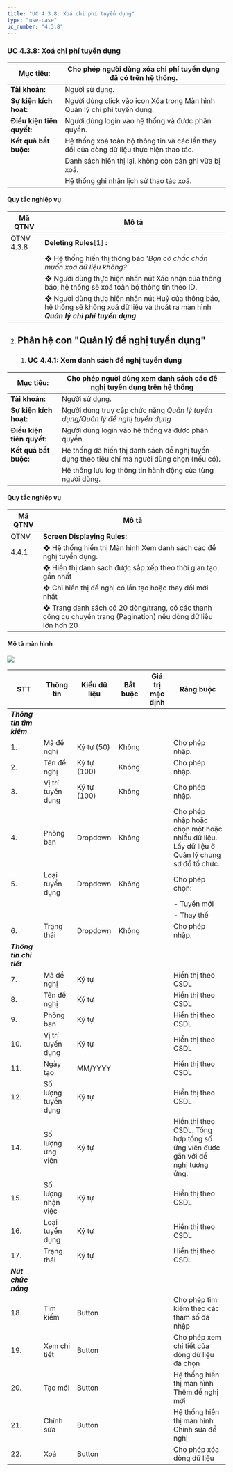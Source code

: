 ```yaml
---
title: "UC 4.3.8: Xoá chi phí tuyển dụng"
type: "use-case"
uc_number: "4.3.8"
---
```


### UC 4.3.8: Xoá chi phí tuyển dụng

| **Mục tiêu:** | Cho phép người dùng xóa chi phí tuyển dụng đã có trên hệ thống. |
| --- | --- |
| **Tài khoản:** | Người sử dụng. |
| **Sự kiện kích hoạt:** | Người dùng click vào icon Xóa trong Màn hình Quản lý chi phí tuyển dụng. |
| **Điều kiện tiên quyết:** | Người dùng login vào hệ thống và được phân quyền. |
| **Kết quả bắt buộc:** | Hệ thống xoá toàn bộ thông tin và các lần thay đổi của dòng dữ liệu thực hiện thao tác. |
|  | Danh sách hiển thị lại, không còn bản ghi vừa bị xoá. |
|  | Hệ thống ghi nhận lịch sử thao tác xoá. |

####  Quy tắc nghiệp vụ

| **Mã QTNV** | **Mô tả** |
| --- | --- |
| QTNV 4.3.8 | **Deleting Rules**\[1\] **:** |
|  | ❖ Hệ thống hiển thị thông báo '*Bạn có chắc chắn muốn xoá dữ liệu không?'* |
|  | ❖ Người dùng thực hiện nhấn nút Xác nhận của thông báo, hệ thống sẽ xoá toàn bộ thông tin theo ID. |
|  | ❖ Người dùng thực hiện nhấn nút Huỷ của thông báo, hệ thống sẽ không xoá dữ liệu và thoát ra màn hình ***Quản lý chi phí tuyển dụng*** |

2.  Phân hệ con "Quản lý đề nghị tuyển dụng"
    ----------------------------------------

    1.  ### UC 4.4.1: Xem danh sách đề nghị tuyển dụng

| **Mục tiêu:** | Cho phép người dùng xem danh sách các đề nghị tuyển dụng trên hệ thống |
| --- | --- |
| **Tài khoản:** | Người sử dụng. |
| **Sự kiện kích hoạt:** | Người dùng truy cập chức năng *Quản lý tuyển dụng/Quản lý đề nghị tuyển dụng* |
| **Điều kiện tiên quyết:** | Người dùng login vào hệ thống và được phân quyền. |
| **Kết quả bắt buộc:** | Hệ thống đã hiển thị danh sách đề nghị tuyển dụng theo tiêu chí mà người dùng chọn (nếu có). |
|  | Hệ thống lưu log thông tin hành động của từng người dùng. |

#### Quy tắc nghiệp vụ

| **Mã QTNV** | **Mô tả** |
| --- | --- |
| QTNV | **Screen Displaying Rules:** |
| 4.4.1 | ❖ Hệ thống hiển thị Màn hình Xem danh sách các đề nghị tuyển dụng. |
|  | ❖ Hiển thị danh sách được sắp xếp theo thời gian tạo gần nhất |
|  | ❖ Chỉ hiển thị đề nghị có lần tạo hoặc thay đổi mới nhất |
|  | ❖ Trang danh sách có 20 dòng/trang, có các thanh công cụ chuyển trang (Pagination) nếu dòng dữ liệu lớn hơn 20 |

#### Mô tả màn hình

![](media/image22.png)

| **STT** | **Thông tin** | **Kiểu dữ liệu** | **Bắt buộc** | **Giá trị mặc định** | **Ràng buộc** |
| --- | --- | --- | --- | --- | --- |
| ***Thông tin tìm kiếm*** |  |  |  |  |  |
| 1\. | Mã đề nghị | Ký tự (50) | Không |  | Cho phép nhập. |
| 2\. | Tên đề nghị | Ký tự (100) | Không |  | Cho phép nhập. |
| 3\. | Vị trí tuyển dụng | Ký tự (100) | Không |  | Cho phép nhập. |
| 4\. | Phòng ban | Dropdown | Không |  | Cho phép nhập hoặc chọn một hoặc nhiều dữ liệu. Lấy dữ liệu ở Quản lý chung sơ đồ tổ chức. |
| 5\. | Loại tuyển dụng | Dropdown | Không |  | Cho phép chọn: |
|  |  |  |  |  | - Tuyển mới |
|  |  |  |  |  | - Thay thế |
| 6\. | Trạng thái | Dropdown | Không |  | Cho phép nhập. |
| ***Thông tin chi tiết*** |  |  |  |  |  |
| 7\. | Mã đề nghị | Ký tự |  |  | Hiển thị theo CSDL |
| 8\. | Tên đề nghị | Ký tự |  |  | Hiển thị theo CSDL |
| 9\. | Phòng ban | Ký tự |  |  | Hiển thị theo CSDL |
| 10\. | Vị trí tuyển dụng | Ký tự |  |  | Hiển thị theo CSDL |
| 11\. | Ngày tạo | MM/YYYY |  |  | Hiển thị theo CSDL |
| 12\. | Số lượng tuyển dụng | Ký tự |  |  | Hiển thị theo CSDL |
| 14\. | Số lượng ứng viên | Ký tự |  |  | Hiển thị theo CSDL. Tổng hợp tổng số ứng viên được gắn với đề nghị tương ứng. |
| 15\. | Số lượng nhận việc | Ký tự |  |  | Hiển thị theo CSDL |
| 16\. | Loại tuyển dụng | Ký tự |  |  | Hiển thị theo CSDL |
| 17\. | Trạng thái | Ký tự |  |  | Hiển thị theo CSDL |
| ***Nút chức năng*** |  |  |  |  |  |
| 18\. | Tìm kiếm | Button |  |  | Cho phép tìm kiếm theo các tham số đã nhập |
| 19\. | Xem chi tiết | Button |  |  | Cho phép xem chi tiết của dòng dữ liệu đã chọn |
| 20\. | Tạo mới | Button |  |  | Hệ thống hiển thị màn hình Thêm đề nghị mới |
| 21\. | Chính sửa | Button |  |  | Hệ thống hiển thị màn hình Chỉnh sửa đề nghị |
| 22\. | Xoá | Button |  |  | Cho phép xóa dòng dữ liệu |
